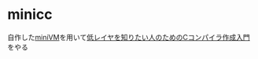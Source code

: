 # minicc

自作した[miniVM](https://github.com/x0y14/minivm)を用いて[低レイヤを知りたい人のためのCコンパイラ作成入門](https://www.sigbus.info/compilerbook)をやる